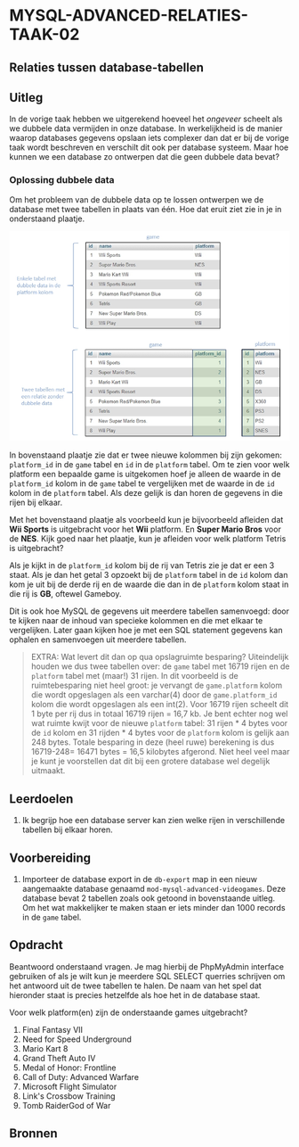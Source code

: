 # MYSQL-ADVANCED-RELATIES-TAAK-02

## Relaties tussen database-tabellen

## Uitleg

In de vorige taak hebben we uitgerekend hoeveel het *ongeveer* scheelt als we dubbele data vermijden in onze database. In werkelijkheid is de manier waarop databases gegevens opslaan iets complexer dan dat er bij de vorige taak wordt beschreven en verschilt dit ook per database systeem. Maar hoe kunnen we een database zo ontwerpen dat die geen dubbele data bevat?

### Oplossing dubbele data

Om het probleem van de dubbele data op te lossen ontwerpen we de database met twee tabellen in plaats van één. Hoe dat eruit ziet zie in je in onderstaand plaatje.

![](img/games-split-table.jpg)

 In bovenstaand plaatje zie dat er twee nieuwe kolommen bij zijn gekomen: `platform_id` in de `game` tabel en `id` in de `platform` tabel. Om te zien voor welk platform een bepaalde game is uitgekomen hoef je alleen de waarde in de `platform_id` kolom in de `game` tabel te vergelijken met de waarde in de `id` kolom in de `platform` tabel. Als deze gelijk is dan horen de gegevens in die rijen bij elkaar. 
 
 Met het bovenstaand plaatje als voorbeeld kun je bijvoorbeeld afleiden dat **Wii Sports** is uitgebracht voor het **Wii** platform. En **Super Mario Bros** voor de **NES**. Kijk goed naar het plaatje, kun je afleiden voor welk platform Tetris is uitgebracht? 

 Als je kijkt in de `platform_id` kolom bij de rij van Tetris zie je dat er een 3 staat. Als je dan het getal 3 opzoekt bij de `platform` tabel in de `id` kolom dan kom je uit bij de derde rij en de waarde die dan in de `platform` kolom staat in die rij is **GB**, oftewel Gameboy.

Dit is ook hoe MySQL de gegevens uit meerdere tabellen samenvoegd: door te kijken naar de inhoud van specieke kolommen en die met elkaar te vergelijken. Later gaan kijken hoe je met een SQL statement gegevens kan ophalen en samenvoegen uit meerdere tabellen.

> EXTRA: Wat levert dit dan op qua opslagruimte besparing? Uiteindelijk houden we dus twee tabellen over: de `game` tabel met 16719 rijen en de `platform` tabel met (maar!) 31 rijen. In dit voorbeeld is de ruimtebesparing niet heel groot: je vervangt de `game.platform` kolom die wordt opgeslagen als een varchar(4) door de `game.platform_id` kolom die wordt opgeslagen als een int(2). Voor 16719 rijen scheelt dit 1 byte per rij dus in totaal 16719 rijen = 16,7 kb. Je bent echter nog wel wat ruimte kwijt voor de nieuwe `platform` tabel: 31 rijen * 4 bytes voor de `id` kolom en 31 rijden * 4 bytes voor de `platform` kolom is gelijk aan 248 bytes. Totale besparing in deze (heel ruwe) berekening is dus 16719-248= 16471 bytes = 16,5 kilobytes afgerond. Niet heel veel maar je kunt je voorstellen dat dit bij een grotere database wel degelijk uitmaakt.
 
## Leerdoelen

1. Ik begrijp hoe een database server kan zien welke rijen in verschillende tabellen bij elkaar horen.

## Voorbereiding

1. Importeer de database export in de `db-export` map in een nieuw aangemaakte database genaamd `mod-mysql-advanced-videogames`. Deze database bevat 2 tabellen zoals ook getoond in bovenstaande uitleg. Om het wat makkelijker te maken staan er iets minder dan 1000 records in de `game` tabel.

## Opdracht

Beantwoord onderstaand vragen. Je mag hierbij de PhpMyAdmin interface gebruiken of als je wilt kun je meerdere SQL SELECT querries schrijven om het antwoord uit de twee tabellen te halen. De naam van het spel dat hieronder staat is precies hetzelfde als hoe het in de database staat.

Voor welk platform(en) zijn de onderstaande games uitgebracht?

1. Final Fantasy VII
2. Need for Speed Underground
3. Mario Kart 8
4. Grand Theft Auto IV
5. Medal of Honor: Frontline
6. Call of Duty: Advanced Warfare
7. Microsoft Flight Simulator
8. Link's Crossbow Training
9. Tomb RaiderGod of War

## Bronnen


